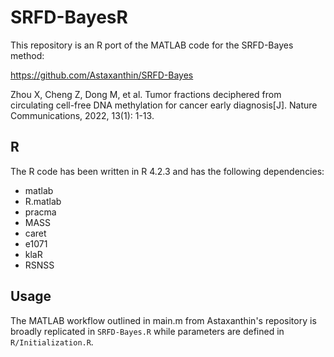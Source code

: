 # SRFD-BayesR

This repository is an R port of the MATLAB code for the SRFD-Bayes method:

https://github.com/Astaxanthin/SRFD-Bayes

Zhou X, Cheng Z, Dong M, et al. Tumor fractions deciphered from circulating cell-free DNA methylation for cancer early diagnosis[J]. Nature Communications, 2022, 13(1): 1-13.

## R
The R code has been written in R 4.2.3 and has the following dependencies:
* matlab
* R.matlab
* pracma
* MASS
* caret
* e1071
* klaR
* RSNSS

## Usage
The MATLAB workflow outlined in main.m from Astaxanthin's repository is broadly replicated in `SRFD-Bayes.R` while parameters are defined in `R/Initialization.R`.
